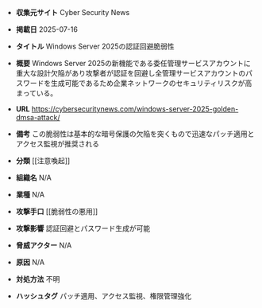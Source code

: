 - **収集元サイト**
Cyber Security News

- **掲載日**
2025-07-16

- **タイトル**
Windows Server 2025の認証回避脆弱性

- **概要**
Windows Server 2025の新機能である委任管理サービスアカウントに重大な設計欠陥があり攻撃者が認証を回避し全管理サービスアカウントのパスワードを生成可能であるため企業ネットワークのセキュリティリスクが高まっている。

- **URL**
https://cybersecuritynews.com/windows-server-2025-golden-dmsa-attack/

- **備考**
この脆弱性は基本的な暗号保護の欠陥を突くもので迅速なパッチ適用とアクセス監視が推奨される

- **分類**
[[注意喚起]]

- **組織名**
N/A

- **業種**
N/A

- **攻撃手口**
[[脆弱性の悪用]]

- **攻撃影響**
認証回避とパスワード生成が可能

- **脅威アクター**
N/A

- **原因**
N/A

- **対処方法**
不明

- **ハッシュタグ**
パッチ適用、アクセス監視、権限管理強化
